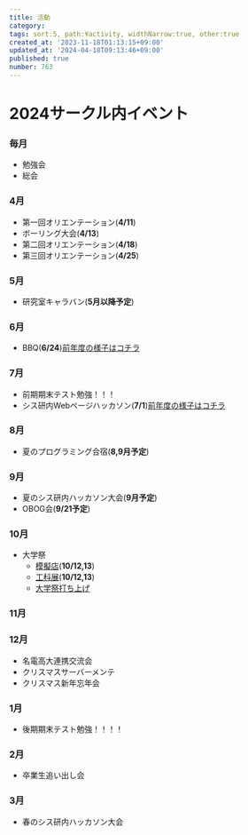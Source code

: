 ```yaml
---
title: 活動
category:
tags: sort:5, path:¥activity, widthNarrow:true, other:true
created_at: '2023-11-18T01:13:15+09:00'
updated_at: '2024-04-18T09:13:46+09:00'
published: true
number: 763
---
```


# 2024サークル内イベント

### 毎月
- 勉強会
- 総会
### 4月
- 第一回オリエンテーション(**4/11**)
- ボーリング大会(**4/13**)
- 第二回オリエンテーション(**4/18**)
- 第三回オリエンテーション(**4/25**)
### 5月
- 研究室キャラバン(**5月以降予定**)
### 6月
- BBQ(**6/24**)[前年度の様子はコチラ](https://www.sysken.net/post/426)
### 7月
- 前期期末テスト勉強！！！
- シス研内Webページハッカソン(**7/1**)[前年度の様子はコチラ](https://www.sysken.net/post/1356)
### 8月
- 夏のプログラミング合宿(**8,9月予定**)
### 9月
- 夏のシス研内ハッカソン大会(**9月予定**)
- OBOG会(**9/21予定**)
### 10月
- 大学祭 
    - [模擬店](https://www.sysken.net/post/623)(**10/12,13**)
    - [工科展](https://www.sysken.net/post/631)(**10/12,13**)
    - [大学祭打ち上げ](https://www.sysken.net/post/661)
### 11月

### 12月
- 名電高大連携交流会
- クリスマスサーバーメンテ
- クリスマス新年忘年会
### 1月
- 後期期末テスト勉強！！！！
### 2月
- 卒業生追い出し会
### 3月
- 春のシス研内ハッカソン大会
